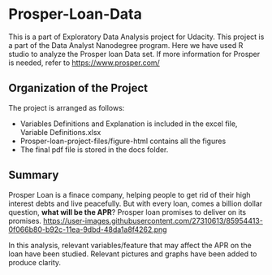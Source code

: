 # Prosper-Loan-Data
This is  a part of Exploratory Data Analysis project for Udacity. This project is  a part of the Data Analyst Nanodegree program. Here we have used R studio to analyze the Prosper loan Data set. If more information for Prosper is needed, refer to https://www.prosper.com/


## Organization of the Project
The project is arranged as follows:
 
 * Variables Definitions and Explanation is included in the excel file, Variable Definitions.xlsx
 * Prosper-loan-project-files/figure-html contains all the figures
 * The final pdf file is stored in the docs folder.
 
 
 
## Summary
Prosper Loan is a finace company, helping people to get rid of their high interest debts and live peacefully. But with every loan, comes a billion dollar question, **what will be the APR**? Prosper loan promises to deliver on its promises.
https://user-images.githubusercontent.com/27310613/85954413-0f066b80-b92c-11ea-9dbd-48da1a8f4262.png

In this analysis, relevant variables/feature that may affect the APR on the loan have been studied. Relevant pictures and graphs have been added to produce clarity.
